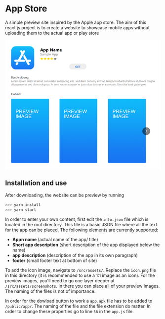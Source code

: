 # App Store
A simple preview site inspired by the Apple app store.
The aim of this react.js project is to create a website to showcase mobile apps without uploading them to the actual app or play store

![AppStore Website Preview](/ReactionTime/AppStorePage/res/app_store_preview.png)

## Installation and use
After downloading, the website can be preview by running 
```javascript
>>> yarn install
>>> yarn start
```
In order to enter your own content, first edit the ``` info.json ``` file which is located in the root directory.
This file is a basic JSON file where all the text for the app can be placed. The following elements are currently supported:
* **Appn name** (actual name of the app/ title)
* **Short app description** (short description of the app displayed below the name)
* **app description** (description of the app in its own paragraph)
* **footer** (small footer text at bottom of site)

To add the icon image, navigate to ``` /src/assets/ ```. Replace the ``` icon.png ``` file in this directory (it is recommended to use a 1:1 image as an icon).
For the preview images, you'll need to go one layer deeper at ``` /src/assets/screenshots ```. In there you can place all of your preview images. The naming of the files is not of importance.

In order for the dowload button to work a ``` app.apk ``` file has to be added to ``` /public/app/ ```. The naming of the file and the file extension do matter. In order to change these properties go to line ``` 56 ``` in the  ``` app.js ``` file.
